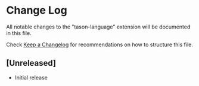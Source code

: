 # Change Log

All notable changes to the "tason-language" extension will be documented in this file.

Check [Keep a Changelog](http://keepachangelog.com/) for recommendations on how to structure this file.

## [Unreleased]

- Initial release